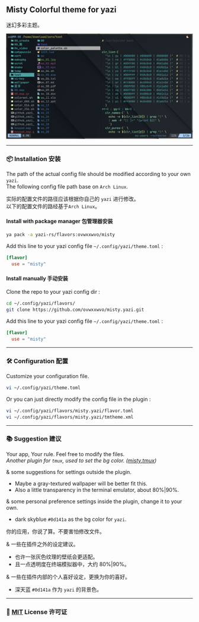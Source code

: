 ## Misty Colorful theme for yazi  

迷幻多彩主题。  

![screenshot](screenshot/00.png)  

----  

### 📦 Installation 安装  

The path of the actual config file should be modified according to your own `yazi`.  
The following config file path base on `Arch Linux`.  

实际的配置文件的路径应该根据你自己的 `yazi` 进行修改。  
以下的配置文件的路经基于`Arch Linux`。  

#### Install with package manager 包管理器安装  

```sh  
ya pack -a yazi-rs/flavors:ovwxxwvo/misty  
```  
Add this line to your yazi config file `~/.config/yazi/theme.toml` :  
```toml  
[flavor]  
  use = "misty"  
```  

#### Install manually 手动安装  

Clone the repo to your yazi config dir :  
```sh  
cd ~/.config/yazi/flavors/  
git clone https://github.com/ovwxxwvo/misty.yazi.git  
```  
Add this line to your yazi config file `~/.config/yazi/theme.toml` :  
```toml  
[flavor]  
  use = "misty"  
```  

----  

### 🛠️ Configuration 配置  

Customize your configuration file.  
```sh  
vi ~/.config/yazi/theme.toml  
```  

Or you can just directly modify the config file in the plugin :  
```sh  
vi ~/.config/yazi/flavors/misty.yazi/flavor.toml  
vi ~/.config/yazi/flavors/misty.yazi/tmtheme.xml  
```  

----  

### 📚 Suggestion 建议  

Your app, Your rule. Feel free to modify the files.  
*Another plugin for `tmux`, used to set the bg color.  ([misty.tmux](https://github.com/ovwxxwvo/misty.tmux.git))*  

& some suggestions for settings outside the plugin.  
- Maybe a gray-textured wallpaper will be better fit this.  
- Also a little transparency in the terminal emulator, about 80%|90%.  

& some personal preference settings inside the plugin, change it to your own.  
- dark  skyblue  `#0d141a` as the bg color for  `yazi`.  

你的应用，你说了算。不要害怕修改文件。  

& 一些在插件之外的设定建议。  
- 也许一张灰色纹理的壁纸会更适配。  
- 且一点透明度在终端模拟器中，大约 80%|90%。  

& 一些在插件内部的个人喜好设定，更换为你的喜好。  
- 深天蓝 `#0d141a` 作为  `yazi`  的背景色。  

----  

### 📜 [MIT](LICENSE) License 许可证  


